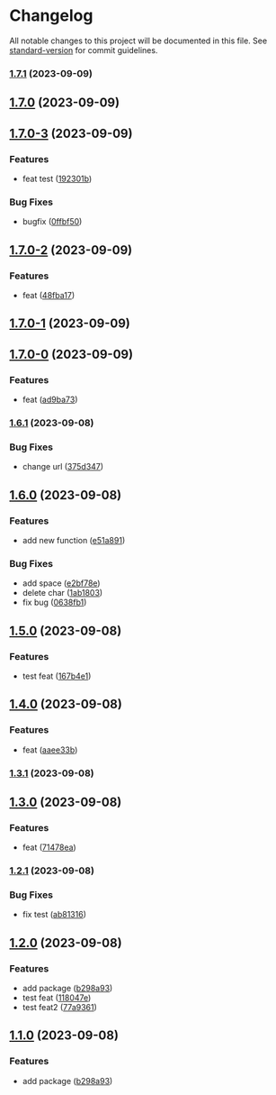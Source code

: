 # Changelog

All notable changes to this project will be documented in this file. See [standard-version](https://github.com/conventional-changelog/standard-version) for commit guidelines.

### [1.7.1](https://github.com/Vlador15/versions/compare/v1.7.0...v1.7.1) (2023-09-09)

## [1.7.0](https://github.com/Vlador15/versions/compare/v1.7.0-3...v1.7.0) (2023-09-09)

## [1.7.0-3](https://github.com/Vlador15/versions/compare/v1.7.0-2...v1.7.0-3) (2023-09-09)


### Features

* feat test ([192301b](https://github.com/Vlador15/versions/commit/192301b70c135c83aaaccc5727adf8b26d160826))


### Bug Fixes

* bugfix ([0ffbf50](https://github.com/Vlador15/versions/commit/0ffbf50f99df88e9861b06f5036e2b24bf27d75f))

## [1.7.0-2](https://github.com/Vlador15/versions/compare/v1.7.0-1...v1.7.0-2) (2023-09-09)


### Features

* feat ([48fba17](https://github.com/Vlador15/versions/commit/48fba17359c799d6af1ec19eb203eb5027cbaac8))

## [1.7.0-1](https://github.com/Vlador15/versions/compare/v1.7.0-0...v1.7.0-1) (2023-09-09)

## [1.7.0-0](https://github.com/Vlador15/versions/compare/v1.6.1...v1.7.0-0) (2023-09-09)


### Features

* feat ([ad9ba73](https://github.com/Vlador15/versions/commit/ad9ba7396249e7aa1fc381bbdacbbfaecbeb9c27))

### [1.6.1](https://github.com/Vlador15/versions/compare/v1.6.0...v1.6.1) (2023-09-08)


### Bug Fixes

* change url ([375d347](https://github.com/Vlador15/versions/commit/375d347f55afe036d90b0b98d898d12b6f3b9091))

## [1.6.0](https://github.com/Vlador15/versions/compare/v1.5.0...v1.6.0) (2023-09-08)


### Features

* add new function ([e51a891](https://github.com/Vlador15/versions/commit/e51a8912a8f3b8705888831cecf5eb5ca2e5ce29))


### Bug Fixes

* add space ([e2bf78e](https://github.com/Vlador15/versions/commit/e2bf78e8dfdd4f157d56047946d80b56b6d8d31b))
* delete char ([1ab1803](https://github.com/Vlador15/versions/commit/1ab1803e4054d4551abce0307d365f79cebb6516))
* fix bug ([0638fb1](https://github.com/Vlador15/versions/commit/0638fb176f56e238a0d8b3a5d70e9fb901207cf0))

## [1.5.0](https://github.com/Vlador15/versions/compare/v1.4.0...v1.5.0) (2023-09-08)


### Features

* test feat ([167b4e1](https://github.com/Vlador15/versions/commit/167b4e103810dfbafb39cd9045a3bb648454c2cc))

## [1.4.0](https://github.com/Vlador15/versions/compare/v1.3.1...v1.4.0) (2023-09-08)


### Features

* feat ([aaee33b](https://github.com/Vlador15/versions/commit/aaee33b8b476c63d09456e49554af5648578de3d))

### [1.3.1](https://github.com/Vlador15/versions/compare/v1.3.0...v1.3.1) (2023-09-08)

## [1.3.0](https://github.com/Vlador15/versions/compare/v1.2.1...v1.3.0) (2023-09-08)


### Features

* feat ([71478ea](https://github.com/Vlador15/versions/commit/71478eae58da544f672becf132a7cc774a2dd4a4))

### [1.2.1](https://github.com/Vlador15/versions/compare/v1.2.0...v1.2.1) (2023-09-08)


### Bug Fixes

* fix test ([ab81316](https://github.com/Vlador15/versions/commit/ab81316732af88c2635bda4f2509d7a530c97c77))

## [1.2.0](https://github.com/Vlador15/versions/compare/v1.0.2...v1.2.0) (2023-09-08)


### Features

* add package ([b298a93](https://github.com/Vlador15/versions/commit/b298a9344a3c0ab4a52d050e6a7e29a926da2322))
* test feat ([118047e](https://github.com/Vlador15/versions/commit/118047e29c267df0528a27a6772e419d66f6d151))
* test feat2 ([77a9361](https://github.com/Vlador15/versions/commit/77a936137f7e16574ffc6f995301743253ab2887))

## [1.1.0](https://github.com/Vlador15/versions/compare/v1.0.2...v1.1.0) (2023-09-08)


### Features

* add package ([b298a93](https://github.com/Vlador15/versions/commit/b298a9344a3c0ab4a52d050e6a7e29a926da2322))
